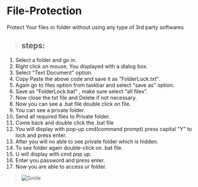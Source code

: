 # File-Protection
Protect Your files or folder without using any type of 3rd party softwares

> ## steps:
1. Select a folder and go in.
2. Right click on mouse, You displayed with a dialog box.
3. Select "Text Document" option.
4. Copy Paste the above code and save it as "FolderLock.txt".
5. Again go to files option from taskbar and select "save as" option.
6. Save as "FolderLock.bat" , make sure select "all files".
7. Now close the txt file and Delete if not necessary.
8. Now you can see a .bat file double click on file. 
9. You can see a private folder.
10. Send all required files to Private folder.
11. Come back and double click the .bat file 
12. You will display with pop-up cmd(command prompt) press capital "Y" to lock and press enter.
13. After you will no able to see private folder which is hidden.
14. To see folder again double-click on .bat file.
15. U will display with cmd pop up. 
16. Enter you password and press enter.
17. Now you are able to access ur folder.
>![Smile](https://www.google.com/url?sa=i&url=https%3A%2F%2Fwww.pinterest.com%2Fpin%2F127086020711932612%2F&psig=AOvVaw1ezMHzKsaIkxfF8lE8qPu3&ust=1643990800878000&source=images&cd=vfe&ved=0CAsQjRxqFwoTCNjj-5D14_UCFQAAAAAdAAAAABAD)
